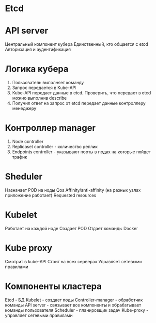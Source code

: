 # Etcd

<!-- База данных кластера - хранит всю информацию о кластере
Etcdctl - утилита управления кастером
Можно перенести на отдельные сервера открыть порты 2379 2380
Можно масштабировать увеличивая количество реплик. -->

# API server

Центральный компонент кубера
Единственный, кто общается с etcd
Авторизация и аудентификация

# Логика кубера

1. Пользователь выполняет команду
2. Запрос передается в Kube-API
3. Kube-API передает данные в etcd. Проверить, что передает в etcd можно выполнив describe
4. Получил ответ на запрос от etcd передает данные контроллеру менеджеру

# Контроллер manager

1. Node controller
2. Replicaset controller - количество реплик
3. Endpoints controller - указывают порты в подах на которые пойдет трафик

# Sheduler

Назначает POD на ноды
Qos
Affinity/anti-affinity (на разных узлах приложение работает)
Requested resources

# Kubelet

Работает на каждой ноде
Создает POD
Отдает команды Docker

# Kube proxy

Смотрит в kube-API
Стоит на всех серверах
Управляет сетевыми правилами

# Компоненты кластера

Etcd - БД
Kubelet - создает поды
Controller-manager - обработчик команды
API server - связывает все компоненты и обрабатывает команды пользователя
Scheduler - планировщик задач
Kube-proxy - управляет сетевыми правилами
